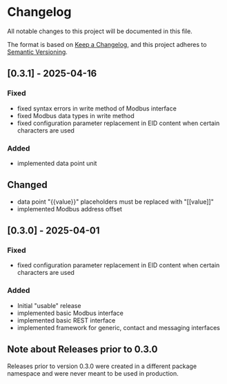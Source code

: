# Changelog

All notable changes to this project will be documented in this file.

The format is based on [Keep a Changelog](https://keepachangelog.com/en/1.1.0/),
and this project adheres to [Semantic Versioning](https://semver.org/spec/v2.0.0.html).

## [0.3.1] - 2025-04-16

### Fixed

- fixed syntax errors in write method of Modbus interface
- fixed Modbus data types in write method
- fixed configuration parameter replacement in EID content when certain characters are used

### Added

- implemented data point unit

## Changed

- data point "{{value}}" placeholders must be replaced with "\[\[value\]\]"
- implemented Modbus address offset


## [0.3.0] - 2025-04-01

### Fixed

- fixed configuration parameter replacement in EID content when certain characters are used

### Added

- Initial "usable" release
- implemented basic Modbus interface
- implemented basic REST interface
- implemented framework for generic, contact and messaging interfaces


## Note about Releases prior to 0.3.0

Releases prior to version 0.3.0 were created in a different package namespace
and were never meant to be used in production.
